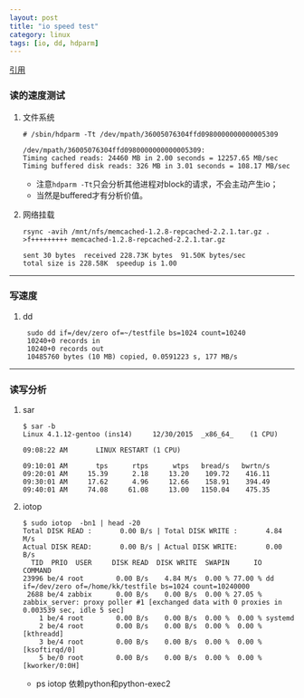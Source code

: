 ```yaml
---
layout: post
title: "io speed test"
category: linux
tags: [io, dd, hdparm]
---
```


[引用](http://askubuntu.com/questions/87035/how-to-check-hard-disk-performance)

### 读的速度测试

1. 文件系统

    ```
    # /sbin/hdparm -Tt /dev/mpath/36005076304ffd0980000000000005309 

    /dev/mpath/36005076304ffd0980000000000005309: 
    Timing cached reads: 24460 MB in 2.00 seconds = 12257.65 MB/sec 
    Timing buffered disk reads: 326 MB in 3.01 seconds = 108.17 MB/sec 
    ```
    * 注意`hdparm -Tt`只会分析其他进程对block的请求，不会主动产生io；
    * 当然是buffered才有分析价值。

2. 网络挂载

    ```
    rsync -avih /mnt/nfs/memcached-1.2.8-repcached-2.2.1.tar.gz .
    >f+++++++++ memcached-1.2.8-repcached-2.2.1.tar.gz

    sent 30 bytes  received 228.73K bytes  91.50K bytes/sec
    total size is 228.58K  speedup is 1.00
    ```

---

### 写速度

1. dd

    ```
     sudo dd if=/dev/zero of=~/testfile bs=1024 count=10240
     10240+0 records in
     10240+0 records out
     10485760 bytes (10 MB) copied, 0.0591223 s, 177 MB/s
    ```

---

### 读写分析

1. sar

    ```
    $ sar -b
    Linux 4.1.12-gentoo (ins14)     12/30/2015  _x86_64_    (1 CPU)

    09:08:22 AM       LINUX RESTART (1 CPU)

    09:10:01 AM       tps      rtps      wtps   bread/s   bwrtn/s
    09:20:01 AM     15.39      2.18     13.20    109.72    416.11
    09:30:01 AM     17.62      4.96     12.66    158.91    394.49
    09:40:01 AM     74.08     61.08     13.00   1150.04    475.35
    ```

2. iotop

    ```
    $ sudo iotop  -bn1 | head -20
    Total DISK READ :       0.00 B/s | Total DISK WRITE :       4.84 M/s
    Actual DISK READ:       0.00 B/s | Actual DISK WRITE:       0.00 B/s
      TID  PRIO  USER     DISK READ  DISK WRITE  SWAPIN      IO    COMMAND
    23996 be/4 root        0.00 B/s    4.84 M/s  0.00 % 77.00 % dd if=/dev/zero of=/home/kk/testfile bs=1024 count=10240000
     2688 be/4 zabbix      0.00 B/s    0.00 B/s  0.00 % 27.05 % zabbix_server: proxy poller #1 [exchanged data with 0 proxies in 0.003539 sec, idle 5 sec]
        1 be/4 root        0.00 B/s    0.00 B/s  0.00 %  0.00 % systemd
        2 be/4 root        0.00 B/s    0.00 B/s  0.00 %  0.00 % [kthreadd]
        3 be/4 root        0.00 B/s    0.00 B/s  0.00 %  0.00 % [ksoftirqd/0]
        5 be/0 root        0.00 B/s    0.00 B/s  0.00 %  0.00 % [kworker/0:0H]
    ```
    * ps iotop 依赖python和python-exec2


